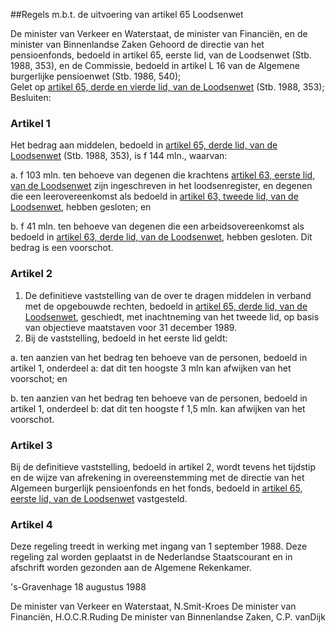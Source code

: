 <meta http-equiv='Content-Type' content='text/html; charset=utf-8' />

##Regels m.b.t. de uitvoering van artikel 65 Loodsenwet

De minister van Verkeer en Waterstaat, de minister van Financiën, en de minister van Binnenlandse Zaken Gehoord de directie van het pensioenfonds, bedoeld in artikel 65, eerste lid, van de Loodsenwet (Stb. 1988, 353), en de Commissie, bedoeld in artikel L 16 van de Algemene burgerlijke pensioenwet (Stb. 1986, 540);  
Gelet op [artikel 65, derde en vierde lid, van de Loodsenwet](../../../../../../../../../../wet/loodsenwet/BWBR0004365/README.md) (Stb. 1988, 353);
Besluiten:    

### Artikel  1  

Het bedrag aan middelen, bedoeld in [artikel 65, derde lid, van de Loodsenwet](../../../../../../../../../../wet/loodsenwet/BWBR0004365/README.md) (Stb. 1988, 353), is f 144 mln., waarvan: 

a. f 103 mln. ten behoeve van degenen die krachtens [artikel 63, eerste lid, van de Loodsenwet](../../../../../../../../../../wet/loodsenwet/BWBR0004365/README.md) zijn ingeschreven in het loodsenregister, en degenen die een leerovereenkomst als bedoeld in [artikel 63, tweede lid, van de Loodsenwet](../../../../../../../../../../wet/loodsenwet/BWBR0004365/README.md), hebben gesloten; en  

b. f 41 mln. ten behoeve van degenen die een arbeidsovereenkomst als bedoeld in [artikel 63, derde lid, van de Loodsenwet](../../../../../../../../../../wet/loodsenwet/BWBR0004365/README.md), hebben gesloten. Dit bedrag is een voorschot.    

### Artikel  2  

1.  De definitieve vaststelling van de over te dragen middelen in verband met de opgebouwde rechten, bedoeld in [artikel 65, derde lid, van de Loodsenwet](../../../../../../../../../../wet/loodsenwet/BWBR0004365/README.md), geschiedt, met inachtneming van het tweede lid, op basis van objectieve maatstaven voor 31 december 1989.   
2.  Bij de vaststelling, bedoeld in het eerste lid geldt: 

a. ten aanzien van het bedrag ten behoeve van de personen, bedoeld in artikel 1, onderdeel a: dat dit ten hoogste 3 mln kan afwijken van het voorschot; en  

b. ten aanzien van het bedrag ten behoeve van de personen, bedoeld in artikel 1, onderdeel b: dat dit ten hoogste f 1,5 mln. kan afwijken van het voorschot.     

### Artikel  3  

Bij de definitieve vaststelling, bedoeld in artikel 2, wordt tevens het tijdstip en de wijze van afrekening in overeenstemming met de directie van het Algemeen burgerlijk pensioenfonds en het fonds, bedoeld in [artikel 65, eerste lid, van de Loodsenwet](../../../../../../../../../../wet/loodsenwet/BWBR0004365/README.md) vastgesteld.  

### Artikel  4  

Deze regeling treedt in werking met ingang van 1 september 1988. Deze regeling zal worden geplaatst in de Nederlandse Staatscourant en in afschrift worden gezonden aan de Algemene Rekenkamer.  

's-Gravenhage 
18 augustus 1988    

De 
minister van Verkeer en Waterstaat, 
N.Smit-Kroes De 
minister van Financiën, 
H.O.C.R.Ruding De 
minister van Binnenlandse Zaken, 
C.P. vanDijk    

